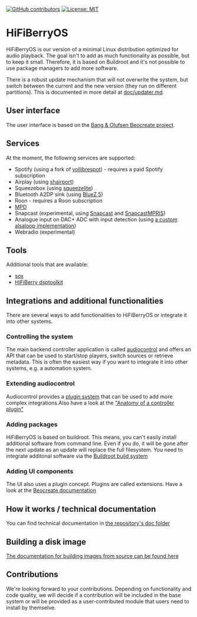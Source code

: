 [![GitHub contributors](https://img.shields.io/github/contributors/hifiberry/hifiberry-os.svg)](https://GitHub.com/hifiberry/hifiberry-os/graphs/contributors/)
[![License: MIT](https://img.shields.io/badge/License-MIT-yellow.svg)](https://opensource.org/licenses/MIT)
# HiFiBerryOS

HiFiBerryOS is our version of a minimal Linux distribution optimized for audio playback. 
The goal isn't to add as much functionality as possible, but to keep it small. Therefore, 
it is based on Buildroot and it's not possible to use package managers to add more 
software.

There is a robust update mechanism that will not overwrite the system, but switch between
the current and the new version (they run on different partitions). This is documented in more detail at [doc/updater.md](doc/updater.md).

## User interface

The user interface is based on the [Bang & Olufsen Beocreate project](https://github.com/bang-olufsen/create).

## Services

At the moment, the following services are supported:

- Spotify (using a fork of [vollibrespot](https://github.com/hifiberry/vollibrespot)) - requires a paid Spotify subscription
- Airplay (using [shairport](https://github.com/mikebrady/shairport-sync))
- Squeezebox (using [squeezelite](https://github.com/ralph-irving/squeezelite))
- Bluetooth A2DP sink (using [BlueZ 5](http://www.bluez.org/))
- Roon - requires a Roon subscription
- [MPD](https://github.com/MusicPlayerDaemon/MPD)
- Snapcast (experimental, using [Snapcast](https://github.com/badaix/snapcast) and [SnapcastMPRIS](https://github.com/hifiberry/snapcastmpris))
- Analogue input on DAC+ ADC with input detection (using [a custom alsaloop implementation](https://github.com/hifiberry/alsaloop/))
- Webradio (experimental)

## Tools 

Additional tools that are available:

- [sox](http://sox.sourceforge.net/)
- [HiFiBerry dsptoolkit](https://github.com/hifiberry/hifiberry-dsp)

## Integrations and additional functionalities

There are several ways to add functionalities to HiFiBerryOS or integrate it into other systems.

### Controlling the system

The main backend controller application is called [audiocontrol](https://github.com/hifiberry/audiocontrol2) and offers an API that can be used to start/stop players, switch sources or retrieve metadata.
This is often the easiest way if you want to integrate it into other systems, e.g. a automation system.

### Extending audiocontrol

Audiocontrol provides a [plugin system](https://github.com/hifiberry/audiocontrol2/blob/master/doc/extensions.md) that can be used to add more complex integrations.Also have a look at the ["Anatomy of a controller plugin"](https://github.com/hifiberry/audiocontrol2/blob/master/doc/rotary-controller-plugin.md)

### Adding packages

HiFiBerryOS is based on buildroot. This means, you can't easily install additional software from command line. Even if you do, it will be gone after the next update as an update will replace the full filesystem. You need to integrate additonal software via the [Buildroot build system](https://buildroot.org/)

### Adding UI components

The UI also uses a plugin concept. Plugins are called extensions. Have a look at the [Beocreate documentation](https://github.com/bang-olufsen/create/tree/master/Documentation)

## How it works / technical documentation

You can find technical documentation in [the repository's doc folder](doc/)

## Building a disk image
[The documentation for building images from source can be found here](/doc/building.md)

## Contributions
We're looking forward to your contributions. Depending on functionality and code quality, we will decide if a contribution will be included in the base system or will be provided as a user-contributed module that users need to install by themselve.

